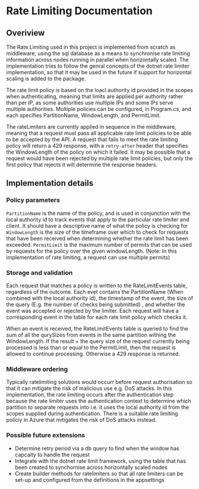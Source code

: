 # Rate Limiting Documentation

## Overiview
The Rate Limiting used in this project is implemented from scratch as middleware, using the sql database as a means to synchronise rate limiting information across nodes running in parallel when horizontally scaled. The implementation tries to follow the genral concepts of the dotnet rate limiter implementation, so that it may be used in the future if support for horizontal scaling is added to the package.

The rate limit policy is based on the loacl authority id provided in the scopes when authenticating, meaning that limits are applied per authority rather than per IP, as some authorities use multiple IPs and some IPs serve multiple authorities. Multiple policies can be configured, in Program.cs, and each specifies PartitionName, WindowLength, and PermitLimit.

The rateLimiters are currently applied in sequence in the middleware, meaning that a request must pass all applicable rate limit policies to be able to be accepted by the API. A request that fails to meet the rate limiting policy will return a 429 response, with a `retry-after` header that specifies the WindowLength of the policy on which it failed. It may be possible that a request would have been rejected by multiple rate limit policies, but only the first policy that rejects it will determine the response headers.

## Implementation details
### Policy parameters
`PartitionName` is the name of the policy, and is used in conjunction with the local authority id to track events that apply to the particular rate limiter and client. It should have a descriptive name of what the policy is checking for
`WindowLength` is the size of the timeframe over which to check for requests that have been received when determining whether the rate limit has been exceeded.
`PermitLimit` is the maximum number of permits that can be used by requests for the policy over the given windowLength. (Note: In this implementation of rate limiting, a request can use multiple permits)

### Storage and validation
Each request that matches a policy is written to the RateLimitEvents table, regardless of the outcome. Each evet contains the PartitionName (When combined with the local authority id), the timestamp of the event, the size of the query (E.g. the number of checks being submitted) , and whether the event was accepted or rejected by the limiter. Each request will have a corresponding event in the table for each rate limit policy which checks it.

When an event is received, the RateLimitEvents table is queried to find the sum of all the qurySizes from events in the same partition withing the WindowLength. If the result + the query size of the request currently being processed is less than or equal to the PermitLimit, then the request is allowed to continue processing. Otherwise a 429 response is returned.

### Middleware ordering
Typically ratelimiting solutions would occurr before request authorisation so that it can mitigate the risk of malicious use e.g. DoS attacks. In this implementation, the rate limiting occurs after the authentication step because the rate limiter uses the authentication context to determine which partition to separate requests into i.e. it uses the local authority id from the scopes supplied during authentication. There is a suitable rate limiting policiy in Azure that mitigates the risk of DoS attacks instead.

### Possible future extensions
- Determine retry period via a db query to find when the window has capcaity to handle the request
- Integrate with the dotnet rate limit framework, using the table that has been created to synchornise across horizontally scaled nodes
- Create builder methods for ratelimiters so that all rate limiters can be set-up and configured from the definitions in the appsettings